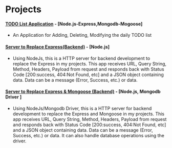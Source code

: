 # Projects

#### [TODO List Application](https://github.com/HamidHeyde/nodeJS/tree/master/ToDoList) - [Node.js-Express,Mongodb-Mogoose]
* An Application for Adding, Deleting, Modifying the daily TODO list

#### [Server to Replace Express(Backend)](https://github.com/HamidHeyde/NodeJS/tree/master/ServerToReplaceExpress) - [Node.js]
* Using NodeJs, this is a HTTP server for backend development to replace the Express in my projects. This app receives URL, Query String, Method, Headers, Payload from request and responds back with Status Code [200:success, 404:Not Found, etc] and a JSON object containing data. Data can be a message (Error, Success, etc.) or data.

#### [Server to Replace Express & Mongoose (Backend)](https://github.com/HamidHeyde/NodeJS/tree/master/MongodbNoMongoose) - [Node.js, Mongodb Driver ]
* Using NodeJs/Mongodb Driver, this is a HTTP server for backend development to replace the Express and Mongoose in my projects. This app receives URL, Query String, Method, Headers, Payload from request and responds back with Status Code [200:success, 404:Not Found, etc] and a JSON object containing data. Data can be a message (Error, Success, etc.) or data. It can also handle database operations using the driver.